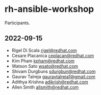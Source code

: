 # rh-ansible-workshop
Participants.
## 2022-09-15
 - Rigel Di Scala <rigel@redhat.com>
 - Cesare Placanica <ceplacan@redhat.com>
 - Kim Pham kpham@redhat.com
 - Watson Sato <wsato@redhat.com>
 - Shivam Durgbuns <sdurgbun@redhat.com>
 - Gaurav Talreja <gauravtalreja1@gmail.com>
 - Adithya Krishna <adikrish@redhat.com>
 - Allen Smith <allsmith@redhat.com>
